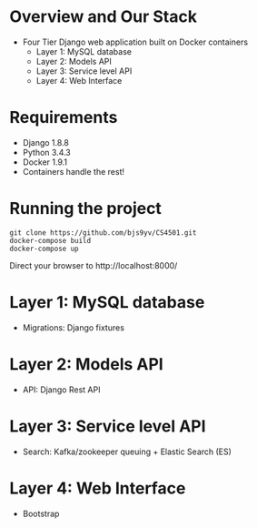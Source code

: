 # Overview and Our Stack

- Four Tier Django web application built on Docker containers
  - Layer 1: MySQL database
  - Layer 2: Models API
  - Layer 3: Service level API
  - Layer 4: Web Interface

# Requirements

- Django 1.8.8
- Python 3.4.3
- Docker 1.9.1
- Containers handle the rest!

# Running the project

```
git clone https://github.com/bjs9yv/CS4501.git
docker-compose build
docker-compose up
```
Direct your browser to http://localhost:8000/

# Layer 1: MySQL database
  - Migrations: Django fixtures 

# Layer 2: Models API
  - API: Django Rest API

# Layer 3: Service level API
  - Search: Kafka/zookeeper queuing + Elastic Search (ES) 

# Layer 4: Web Interface
  - Bootstrap
